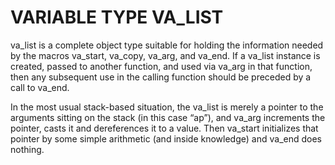 # VARIABLE TYPE VA_LIST
va_list is a complete object type suitable for holding the information needed by the macros
va_start, va_copy, va_arg, and va_end. If a va_list instance is created, 
passed to another function, and used via va_arg in that function, 
then any subsequent use in the calling function should be preceded by a call to va_end.

In the most usual stack-based situation, 
the va_list is merely a pointer to the arguments sitting on the stack (in this case “ap”), 
and va_arg increments the pointer, casts it and dereferences it to a value. 
Then va_start initializes that pointer by some simple arithmetic (and inside knowledge) and va_end does nothing.
